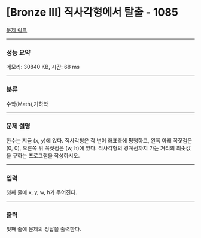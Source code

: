 # [Bronze III] 직사각형에서 탈출 - 1085

[문제 링크](https://www.acmicpc.net/problem/1085) 

---
### 성능 요약
메모리: 30840 KB, 시간: 68 ms

---
### 분류
수학(Math),기하학

---
### 문제 설명
<p>한수는 지금 (x, y)에 있다. 직사각형은 각 변이 좌표축에 평행하고, 왼쪽 아래 꼭짓점은 (0, 0), 오른쪽 위 꼭짓점은 (w, h)에 있다. 직사각형의 경계선까지 가는 거리의 최솟값을 구하는 프로그램을 작성하시오.</p>


---
### 입력
<p>첫째 줄에 x, y, w, h가 주어진다.</p>

---
### 출력 
<p>첫째 줄에 문제의 정답을 출력한다.</p>
